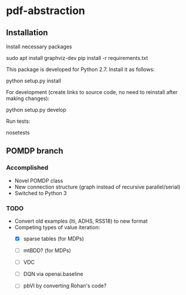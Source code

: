 # pdf-abstraction

## Installation

Install necessary packages

  sudo apt install graphviz-dev 
  pip install -r requirements.txt

This package is developed for Python 2.7. Install it as follows:

  python setup.py install

For development (create links to source code, no need to reinstall after making changes):

  python setup.py develop

Run tests:

  nosetests

## POMDP branch

### Accomplished

 - Novel POMDP class
 - New connection structure (graph instead of recursive parallel/serial)
 - Switched to Python 3

### TODO

 - Convert old examples (lti, ADHS, RSS18) to new format
 - Competing types of value iteration: 
    * [x] sparse tables (for MDPs)
    * [ ] mtBDD? (for MDPs)
    * [ ] VDC
    * [ ] DQN via openai.baseline
    * [ ] pbVI by converting Rohan's code?


